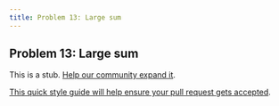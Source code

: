 ```yaml
---
title: Problem 13: Large sum
---
```

## Problem 13: Large sum

This is a stub. <a href='https://github.com/freecodecamp/guides/tree/master/src/pages/certifications/coding-interview-prep/project-euler/problem-13-large-sum/index.md' target='_blank' rel='nofollow'>Help our community expand it</a>.

<a href='https://github.com/freecodecamp/guides/blob/master/README.md' target='_blank' rel='nofollow'>This quick style guide will help ensure your pull request gets accepted</a>.

<!-- The article goes here, in GitHub-flavored Markdown. Feel free to add YouTube videos, images, and CodePen/JSBin embeds  -->
